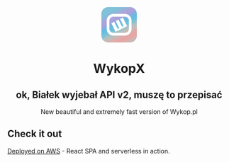<p align="center">
    <a href="https://github.com/Karol-Perec/wykopX">
        <img src="public/images/icon-192.png" alt="WykopX Logo" height="80"/>
    </a>
</p>

<h1 align="center">WykopX</h1>
<h2 align="center"><strong>ok, Białek wyjebał API v2, muszę to przepisać</strong></h2>
<p align="center">New beautiful and extremely fast version of Wykop.pl
</p>

## Check it out

[Deployed on AWS](https://master.d25ragnar7mkzl.amplifyapp.com/) - React SPA and serverless in action.
